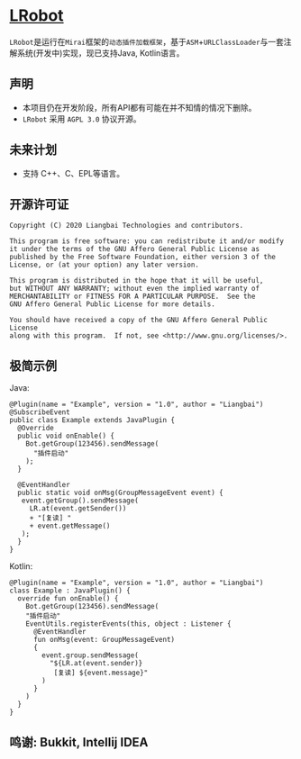 # [LRobot][0]
[0]:https://www.github.com/Liangbai2333/LRobot
`LRobot`是运行在`Mirai`框架的`动态插件加载框架`，基于`ASM`+`URLClassLoader`与一套注解系统(开发中)实现，现已支持Java, Kotlin语言。
## 声明
* 本项目仍在开发阶段，所有API都有可能在并不知情的情况下删除。
* `LRobot` 采用 `AGPL 3.0` 协议开源。
## 未来计划
* 支持 C++、C、EPL等语言。
## 开源许可证
```
Copyright (C) 2020 Liangbai Technologies and contributors.

This program is free software: you can redistribute it and/or modify
it under the terms of the GNU Affero General Public License as
published by the Free Software Foundation, either version 3 of the
License, or (at your option) any later version.

This program is distributed in the hope that it will be useful,
but WITHOUT ANY WARRANTY; without even the implied warranty of
MERCHANTABILITY or FITNESS FOR A PARTICULAR PURPOSE.  See the
GNU Affero General Public License for more details.

You should have received a copy of the GNU Affero General Public License
along with this program.  If not, see <http://www.gnu.org/licenses/>.
```
## 极简示例
Java: 
``` 
@Plugin(name = "Example", version = "1.0", author = "Liangbai")
@SubscribeEvent
public class Example extends JavaPlugin {
  @Override
  public void onEnable() {
    Bot.getGroup(123456).sendMessage(
      "插件启动"
    );
  }
  
  @EventHandler
  public static void onMsg(GroupMessageEvent event) {
   event.getGroup().sendMessage(
     LR.at(event.getSender())
     + "[复读] "
     + event.getMessage()
   );
  }
}
```
Kotlin: 
```
@Plugin(name = "Example", version = "1.0", author = "Liangbai")
class Example : JavaPlugin() {
  override fun onEnable() {
    Bot.getGroup(123456).sendMessage(
    "插件启动"
    EventUtils.registerEvents(this, object : Listener {
      @EventHandler
      fun onMsg(event: GroupMessageEvent)
      {
        event.group.sendMessage(
          "${LR.at(event.sender)}
           [复读] ${event.message}"
        )
      }
    )
  }
}
```

## 鸣谢: Bukkit, Intellij IDEA
